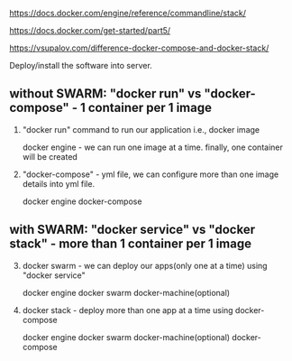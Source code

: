 
https://docs.docker.com/engine/reference/commandline/stack/

https://docs.docker.com/get-started/part5/

https://vsupalov.com/difference-docker-compose-and-docker-stack/


Deploy/install the software into server.

without SWARM:  "docker run" vs "docker-compose" - 1 container per 1 image
--------------
1. "docker run" command to run our application i.e., docker image

	docker engine - we can run one image at a time. finally, one container will be created
	
2. "docker-compose" - yml file, we can configure more than one image details into yml file.

	docker engine
	docker-compose

with SWARM:  "docker service" vs "docker stack"  - more than 1 container per 1 image
-----------
3. docker swarm - we can deploy our apps(only one at a time) using "docker service"

	docker engine
	docker swarm
	docker-machine(optional)
	
4. docker stack - deploy more than one app at a time using docker-compose

	docker engine
	docker swarm
	docker-machine(optional)
	docker-compose
	
	
